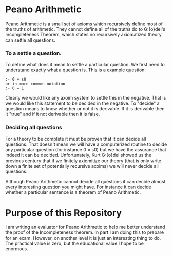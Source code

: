 Peano Arithmetic
================

Peano Arithmetic is a small set of axioms which recursively define most of the truths of arithmetic.
They cannot define all of the truths do to G\:{o}del's Incompleteness Theorem, which states no
recursively axiomatized theory can settle all questions.

### To a settle a question.

To define what does it mean to settle a particular question. We first need to understand exactly
what a question is. This is a example question:

    :- 0 = s0
    or in more common notation
    :- 0 = 1

Clearly we would like any axoim system to settle this in the negative. That is we would like this
statement to be decided in the negative. To "decide" a question means to know whether or not it is
derivable. If it is derivable then it "true" and if it not derivable then it is false.

### Deciding all questions

For a theory to be complete it must be proven that it can decide all questions. That doesn't mean we
will have a computerized routine to decide any particular question (for instance 0 = s0) but we have
the assurance that indeed it can be decided. Unfortunately, Kurt G\:{o}del showed us the previous
century that if we finitely axiomitize our theory (that is only write down a finite set of
potentially recursive axoims) we will never decide all questions. 

Although Peano Arithmetic cannot decide all questions it can decide almost every interesting
question you might have. For instance it can decide whether a particular sentence is a theorem of
Peano Arithmetic. 

Purpose of this Repository
==========================

I am writing an evaluator for Peano Arithmetic to help me better understand the proof of the
Incompleteness theorem. In part I am doing this to prepare for an exam. However, on another level it
is just an interesting thing to do. The practical value is zero, but the educational value I hope to
be enormous.



